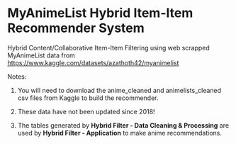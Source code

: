 # MyAnimeList Hybrid Item-Item Recommender System

Hybrid Content/Collaborative Item-Item Filtering using web scrapped MyAnimeList data from https://www.kaggle.com/datasets/azathoth42/myanimelist

Notes: 

1) You will need to download the anime_cleaned and animelists_cleaned csv files from Kaggle to build the recommender.  

2) These data have not been updated since 2018! 
       
3) The tables generated by <b>Hybrid Filter - Data Cleaning & Processing</b> are used by <b>Hybrid Filter - Application</b> to make anime recommendations. 
